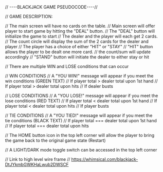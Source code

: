 // ----BLACKJACK GAME PSEUDOCODE----//


// GAME DESCRIPTION:

// The main screen will have no cards on the table.
// Main screen will offer player to start game by hitting the "DEAL" button. 
// The "DEAL" button will initialize the game to start
  // The dealer and the player will each get 2 cards. 
  // The count circle will display the sum of the 2 cards for the dealer and player
// The player has a choice of either "HIT" or "STAY"
  // "HIT" button allows the player to be dealt one more card. 
    // the count/sum will update accordingly
  // "STAND" button will initiate the dealer to either stay or hit

// There are multiple WIN and LOSE conditions that can occur

// WIN CONDITIONS
// A "YOU WIN!" message will appear if you meet the win conditions (GREEN TEXT)
  // If player total > dealer total upon 1st hand
  // If player total > dealer total upon hits
  // If dealer busts

// LOSE CONDITIONS
// A "YOU LOSE!" message will appear if you meet the lose conditions (RED TEXT)
  // If player total < dealer total upon 1st hand
  // If player total < dealer total upon hits
  // If player busts

// TIE CONDITIONS
// A "YOU TIED!" message will appear if you meet the tie conditions (BLACK TEXT)
  // If player total === dealer total upon 1st hand
  // If player total === dealer total upon hits

// The HOME button icon in the top left corner will allow the player to bring the game back to the original game state (Restart)

// A LIGHT/DARK mode toggle switch can be accessed in the top left corner


// Link to high level wire frame
// https://whimsical.com/blackjack-DtJYkmbGWKHaLwub2DWSCF